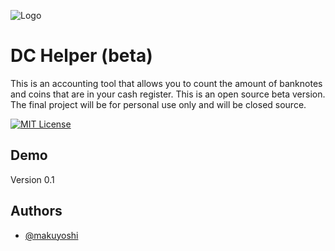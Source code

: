 
![Logo](https://makuyoshi.github.io/DCHelper-beta/img/header-nav-vycatkaLogo.png)


# DC Helper (beta)

This is an accounting tool that allows you to count the amount of banknotes and coins that are in your cash register. This is an open source beta version. The final project will be for personal use only and will be closed source.




[![MIT License](https://img.shields.io/badge/License-MIT-green.svg)](https://choosealicense.com/licenses/mit/)



## Demo

Version 0.1


## Authors

- [@makuyoshi](https://www.github.com/makuyoshi)

